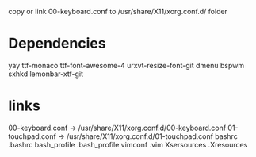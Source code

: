 copy or link 00-keyboard.conf to /usr/share/X11/xorg.conf.d/ folder

# Dependencies
yay
ttf-monaco
ttf-font-awesome-4
urxvt-resize-font-git
dmenu
bspwm
sxhkd
lemonbar-xtf-git

# links
00-keyboard.conf -> /usr/share/X11/xorg.conf.d/00-keyboard.conf
01-touchpad.conf -> /usr/share/X11/xorg.conf.d/01-touchpad.conf
bashrc .bashrc
bash_profile .bash_profile
vimconf .vim
Xsersources .Xresources
